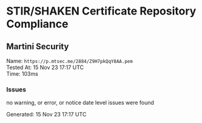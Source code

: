 # STIR/SHAKEN Certificate Repository Compliance

## Martini Security

Name: `https://p.mtsec.me/2884/Z9H7pkQqY8AA.pem`\
Tested At: 15 Nov 23 17:17 UTC\
Time: 103ms

### Issues

no warning, or error, or notice date level issues were found

Generated: 15 Nov 23 17:17 UTC